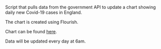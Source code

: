 Script that pulls data from the government API to update a chart showing daily new Covid-19 cases in England. 

The chart is created using Flourish. 

Chart can be found [here](https://vfillis.github.io/automated-covid/). 

Data will be updated every day at 6am. 
